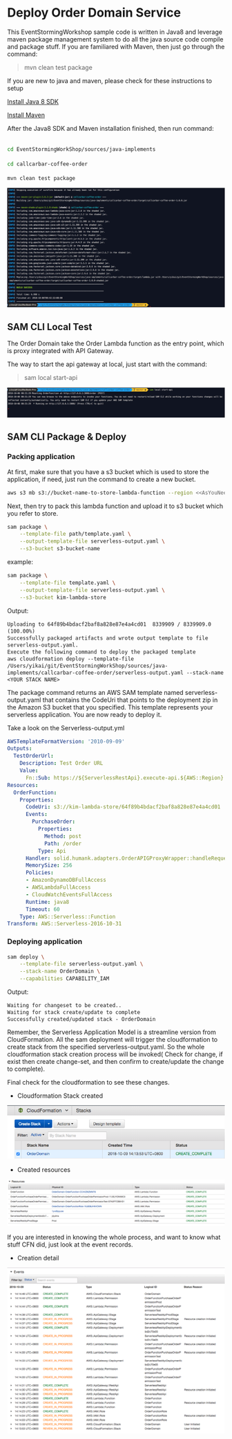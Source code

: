 # Deploy Order Domain Service

This EventStormingWorkshop sample code is written in Java8 and leverage maven package management system to do all the java source code compile and package stuff. If you are familiared with Maven, then just go through the command:

> mvn clean test package

If you are new to java and maven, please check for these instructions to setup

[Install Java 8 SDK](https://www.ntu.edu.sg/home/ehchua/programming/howto/JDK_HowTo.html)

[Install Maven](https://maven.apache.org/install.html)

After the Java8 SDK and Maven installation finished, then run command:

```bash

cd EventStormingWorkShop/sources/java-implements

cd callcarbar-coffee-order

mvn clean test package
```

![image](/documents/images/mvn-process.png)

## SAM CLI Local Test

The Order Domain take the Order Lambda function as the entry point, which is proxy integrated with API Gateway.

The way to start the api gateway at local, just start with the command:

> sam local start-api

![image](/documents/images/order-domain-sam-local-startapi.png)

## SAM CLI Package & Deploy

### Packing application

At first, make sure that you have a s3 bucket which is used to store the application, if need, just run the command to create a new bucket.


```bash
aws s3 mb s3://bucket-name-to-store-lambda-function --region <<AsYouNeed>>
```

Next, then try to pack this lambda function and upload it to s3 bucket which you refer to store.

```bash
sam package \
    --template-file path/template.yaml \
    --output-template-file serverless-output.yaml \
    --s3-bucket s3-bucket-name
```
example:

```bash
sam package \
    --template-file template.yaml \
    --output-template-file serverless-output.yaml \
    --s3-bucket kim-lambda-store
```
Output:

```text
Uploading to 64f89b4bdacf2baf8a828e87e4a4cd01  8339909 / 8339909.0  (100.00%)
Successfully packaged artifacts and wrote output template to file serverless-output.yaml.
Execute the following command to deploy the packaged template
aws cloudformation deploy --template-file /Users/yikai/git/EventStormingWorkShop/sources/java-implements/callcarbar-coffee-order/serverless-output.yaml --stack-name <YOUR STACK NAME>
```

The package command returns an AWS SAM template named serverless-output.yaml that contains the CodeUri that points to the deployment zip in the Amazon S3 bucket that you specified. This template represents your serverless application. You are now ready to deploy it.

Take a look on the Serverless-output.yml

```yml
AWSTemplateFormatVersion: '2010-09-09'
Outputs:
  TestOrderUrl:
    Description: Test Order URL
    Value:
      Fn::Sub: https://${ServerlessRestApi}.execute-api.${AWS::Region}.amazonaws.com/Prod/order
Resources:
  OrderFunction:
    Properties:
      CodeUri: s3://kim-lambda-store/64f89b4bdacf2baf8a828e87e4a4cd01
      Events:
        PurchaseOrder:
          Properties:
            Method: post
            Path: /order
          Type: Api
      Handler: solid.humank.adapters.OrderAPIGProxyWrapper::handleRequest
      MemorySize: 256
      Policies:
      - AmazonDynamoDBFullAccess
      - AWSLambdaFullAccess
      - CloudWatchEventsFullAccess
      Runtime: java8
      Timeout: 60
    Type: AWS::Serverless::Function
Transform: AWS::Serverless-2016-10-31
```

### Deploying application

```bash
sam deploy \
    --template-file serverless-output.yaml \
    --stack-name OrderDomain \
    --capabilities CAPABILITY_IAM
```

Output:

```log
Waiting for changeset to be created..
Waiting for stack create/update to complete
Successfully created/updated stack - OrderDomain
```

Remember, the Serverless Application Model is a streamline version from CloudFormation. All the sam deployment will trigger the cloudformation to create stack from the specified serverless-output.yaml. So the whole cloudformation stack creation process will be invoked( Check for change, if exist then create change-set, and then confirm to create/update the change to complete).

Final check for the cloudformation to see these changes.

* Cloudformation Stack created

![image](/documents/images/order-domain-stack-created.png)

* Created resources

![image](/documents/images/order-domain-resources.png)

If you are interested in knowing the whole process, and want to know what stuff CFN did, just look at the event records.

* Creation detail

![image](/documents/images/order-domain-creation-process.png)